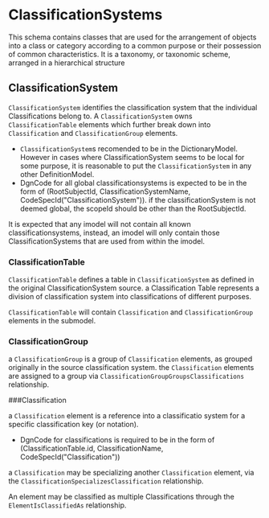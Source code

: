 ﻿---
noEditThisPage: true
remarksTarget: ClassificationSystems.ecschema.md
---

# ClassificationSystems

This schema contains classes that are used for the arrangement of objects into a class or category according to a common purpose or their possession of common characteristics. It is a taxonomy, or taxonomic scheme, arranged in a hierarchical structure


## ClassificationSystem

`ClassificationSystem` identifies the classification system that the individual Classifications belong to.
A `ClassificationSystem` owns `ClassificationTable` elements which further break down into `Classification` and `ClassificationGroup` elements.

 - `ClassificationSystem`s recomended to be in the DictionaryModel. However in cases where ClassificationSystem seems to be local for some purpose, it is reasonable to put the `ClassificationSystem` in any other DefinitionModel.
 - DgnCode for all global classificationsystems is expected to be in the form of (RootSubjectId, ClassificationSystemName, CodeSpecId("ClassificationSystem")). if the classificationSystem is not deemed global, the scopeId should be other than the RootSubjectId.


It is expected that any imodel will not contain all known classificationsystems, instead, an imodel will only contain those ClassificationSystems that are used from within the imodel.

### ClassificationTable

`ClassificationTable` defines a table in `ClassificationSystem` as defined in the original ClassificationSystem source. a Classification Table represents a division of classification system into classifications of different purposes.

`ClassificationTable` will contain `Classification` and `ClassificationGroup` elements in the submodel.

### ClassificationGroup

a `ClassificationGroup` is a group of `Classification` elements, as grouped originally in the source classification system. the `Classification` elements are assigned to a group via `ClassificationGroupGroupsClassifications` relationship.

###Classification

a `Classification` element is a reference into a classificatio system for a specific classification key (or notation).

- DgnCode for classifications is required to be in the form of (ClassificationTable.id, ClassificationName, CodeSpecId("Classification"))

a `Classification` may be specializing another `Classification` element, via the `ClassificationSpecializesClassification` relationship.

An element may be classified as multiple Classifications through the `ElementIsClassifiedAs` relationship.
